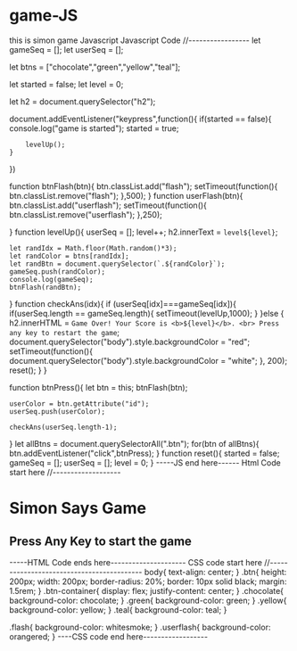 # game-JS
this is simon game Javascript
Javascript Code
//-----------------
let gameSeq = [];
let userSeq = [];

let btns = ["chocolate","green","yellow","teal"];

let started = false;
let level = 0;

let h2 = document.querySelector("h2");

document.addEventListener("keypress",function(){
    if(started == false){
        console.log("game is started");
        started = true;

        levelUp();
    }
})

function btnFlash(btn){
    btn.classList.add("flash");
    setTimeout(function(){
        btn.classList.remove("flash");
    },500);
}
function userFlash(btn){
    btn.classList.add("userflash");
    setTimeout(function(){
        btn.classList.remove("userflash");
    },250);

}
function levelUp(){
    userSeq = [];
    level++;
    h2.innerText = `level${level}`;

    let randIdx = Math.floor(Math.random()*3);
    let randColor = btns[randIdx];
    let randBtn = document.querySelector(`.${randColor}`);
    gameSeq.push(randColor);
    console.log(gameSeq);
    btnFlash(randBtn);
}
function checkAns(idx){
   if (userSeq[idx]===gameSeq[idx]){
        if(userSeq.length == gameSeq.length){
            setTimeout(levelUp,1000);
        }
    }else {
        h2.innerHTML = `Game Over! Your Score is <b>${level}</b>. <br> Press any key to restart the game`;
        document.querySelector("body").style.backgroundColor = "red";
        setTimeout(function(){
            document.querySelector("body").style.backgroundColor = "white";
        }, 200);
        reset();
    }
}

function btnPress(){
    let btn = this;
    btnFlash(btn);

    userColor = btn.getAttribute("id");
    userSeq.push(userColor);

    checkAns(userSeq.length-1);
}
let allBtns = document.querySelectorAll(".btn");
for(btn of allBtns){
    btn.addEventListener("click",btnPress);
}
function reset(){
    started = false;
    gameSeq = [];
    userSeq = [];
    level = 0;
}
-----JS end here------
Html Code start here
//-------------------
<!DOCTYPE html>
<html lang="en">
<head>
    <meta charset="UTF-8">
    <meta name="viewport" content="width=device-width, initial-scale=1.0">
    <title>Simon Says Game</title>
    <link rel="stylesheet" href="style.css">
</head>
<body>
    <h1>Simon Says Game</h1>
    <h2>Press Any Key to start the game</h2>
    <div class="btn-container">
        <div class="line-one">
            <div class="btn chocolate" type="button" id="chocolate"></div>
            <div class="btn green"type="button" id="green"></div>
        </div>
        <div class="line-two">
            <div class="btn yellow"type="button" id="yellow"></div>
            <div class="btn teal"type="button" id="teal"></div>
        </div>
    </div>
    <script src="app.js"></script>
</body>
</html>
-----HTML Code ends here---------------------
CSS code start here
//------------------------------------------
body{
    text-align: center;
}
.btn{
    height: 200px;
    width: 200px;
    border-radius: 20%;
    border: 10px solid black;
    margin: 1.5rem;
}
.btn-container{
    display: flex;
    justify-content: center;
}
.chocolate{
    background-color: chocolate;
}
.green{
    background-color: green;
}
.yellow{
    background-color: yellow;
}
.teal{
    background-color: teal;
}

.flash{
    background-color: whitesmoke;
}
.userflash{
    background-color: orangered;
}
----CSS code end here------------------
